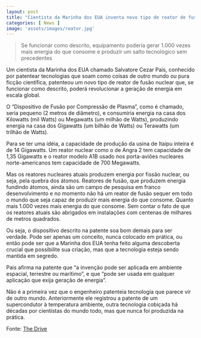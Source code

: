 ```yaml
---
layout: post
title: "Cientista da Marinha dos EUA inventa novo tipo de reator de fusão nuclear"
categories: [ News ]
image: 'assets/images/reator.jpg'
---
```


> Se funcionar como descrito, equipamento poderia gerar 1.000 vezes mais energia do que consome e produzir um salto tecnológico sem precedentes

Um cientista da Marinha dos EUA chamado Salvatore Cezar Pais, conhecido por patentear tecnologias que soam como coisas de outro mundo ou pura ficção científica, patenteou um novo tipo de reator de fusão nuclear que, se funcionar como descrito, poderá revolucionar a geração de energia em escala global.

O “Dispositivo de Fusão por Compressão de Plasma”, como é chamado, seria pequeno (2 metros de diâmetro), e consumiria energia na casa dos Kilowatts (mil Watts) ou Megawatts (um milhão de Watts), produzindo energia na casa dos Gigawatts (um bilhão de Watts) ou Terawatts (um trilhão de Watts).

<script async src="https://pagead2.googlesyndication.com/pagead/js/adsbygoogle.js"></script>
<!-- Informat -->
<ins class="adsbygoogle"
     style="display:block"
     data-ad-client="ca-pub-2838251107855362"
     data-ad-slot="2327980059"
     data-ad-format="auto"
     data-full-width-responsive="true"></ins>
<script>
(adsbygoogle = window.adsbygoogle || []).push({});
</script>    

Para se ter uma idéia, a capacidade de produção da usina de Itaipu inteira é de 14 Gigawatts. Um reator nuclear como o de Angra 2 tem capacidade de 1,35 Gigawatts e o reator modelo A1B usado nos porta-aviões nucleares norte-americanos tem capacidade de 700 Megawatts.

Mas os reatores nucleares atuais produzem energia por fissão nuclear, ou seja, pela quebra dos átomos. Reatores de fusão, que produzem energia fundindo átomos, ainda são um campo de pesquisa em franco desenvolvimento e no momento não há um reator de fusão sequer em todo o mundo que seja capaz de produzir mais energia do que consome. Quanto mais 1.000 vezes mais energia do que consome. Sem contar o fato de que os reatores atuais são abrigados em instalações com centenas de milhares de metros quadrados.

Ou seja, o dispositivo descrito na patente soa bom demais para ser verdade. Pode ser apenas um conceito, nunca colocado em prática, ou então pode ser que a Marinha dos EUA tenha feito alguma descoberta crucial que possibilite sua criação, mas que a tecnologia esteja sendo mantida em segredo.

<script async src="https://pagead2.googlesyndication.com/pagead/js/adsbygoogle.js"></script>
<!-- Informat -->
<ins class="adsbygoogle"
     style="display:block"
     data-ad-client="ca-pub-2838251107855362"
     data-ad-slot="2327980059"
     data-ad-format="auto"
     data-full-width-responsive="true"></ins>
<script>
(adsbygoogle = window.adsbygoogle || []).push({});
</script> 

Pais afirma na patente que “a invenção pode ser aplicada em ambiente espacial, terrestre ou marítimo”, e que “pode ser usada em qualquer aplicação que exija geração de energia”.

Não é a primeira vez que o engenheiro patenteia tecnologia que parece vir de outro mundo. Anteriormente ele registrou a patente de um supercondutor à temperatura ambiente, outra tecnologia cobiçada há décadas por cientistas do mundo todo, mas que nunca foi produzida na prática.

Fonte: [The Drive](https://www.thedrive.com/the-war-zone/30256/scientist-behind-the-navys-ufo-patents-has-now-filed-one-for-a-compact-fusion-reactor)
